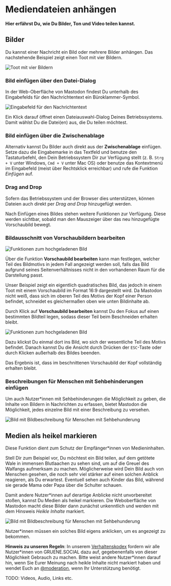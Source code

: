 # Mediendateien anhängen

**Hier erfährst Du, wie Du Bilder, Ton und Video teilen kannst.**

## Bilder

Du kannst einer Nachricht ein Bild oder mehrere Bilder anhängen. Das nachstehende Beispiel zeigt einen Toot mit vier Bildern.

![Toot mit vier Bildern](img/toot-with-media.png)

### Bild einfügen über den Datei-Dialog

In der Web-Oberfläche von Mastodon findest Du unterhalb des Eingabefelds für den Nachrichtentext ein Büroklammer-Symbol.

![Eingabefeld für den Nachrichtentext](img/toot-form-screenshot.png)

Ein Klick darauf öffnet einen Dateiauswahl-Dialog Deines Betriebssystems. Damit wählst Du die Datei(en) aus, die Du teilen möchtest.

### Bild einfügen über die Zwischenablage

Alternativ kannst Du Bilder auch direkt aus der **Zwischenablage** einfügen. Setze dazu die Eingabemarke in das Textfeld und benutze den Tastaturbefehl, den Dein Betriebssystem Dir zur Verfügung stellt (z. B. `Strg + V` unter Windows, `Cmd + V` unter Mac OS) oder benutze das Kontextmenü im Eingabefeld (meist über Rechtsklick erreichbar) und rufe die Funktion _Einfügen_ auf.

### Drag and Drop

Sofern das Betriebssystem und der Browser dies unterstützen, können Dateien auch direkt per _Drag and Drop_ hinzugefügt werden.

Nach Einfügen eines Bildes stehen weitere Funktionen zur Verfügung. Diese werden sichtbar, sobald man den Mauszeiger über das neu hinzugefügte Vorschaubild bewegt.

### Bildausschnitt von Vorschaubildern bearbeiten

![Funktionen zum hochgeladenen Bild](img/toot-media-previewimage.png)

Über die Funktion **Vorschaubild bearbeiten** kann man festlegen, welcher Teil des Bildmotivs in jedem Fall angezeigt werden soll, falls das Bild aufgrund seines Seitenverhältnisses nicht in den vorhandenen Raum für die Darstellung passt.

Unser Beispiel zeigt ein eigentlich quadratisches Bild, das jedoch in einem Toot mit einem Vorschaubild im Format 16:9 dargestellt wird. Da Mastodon nicht weiß, dass sich im oberen Teil des Motivs der Kopf einer Person befindet, schneidet es gleichermaßen oben wie unten Bildinhalte ab.

Durch Klick auf **Vorschaubild bearbeiten** kannst Du den Fokus auf einen bestimmten Bildteil legen, sodass dieser Teil beim Beschneiden erhalten bleibt.

![Funktionen zum hochgeladenen Bild](img/toot-media-previewimage-modify.png)

Dazu klickst Du einmal dort ins Bild, wo sich der wesentliche Teil des Motivs befindet. Danach kannst Du die Ansicht durch Drücken der `ESC`-Taste oder durch Klicken außerhalb des Bildes beenden.

Das Ergebnis ist, dass im beschnittenen Vorschaubild der Kopf vollständig erhalten bleibt.

### Beschreibungen für Menschen mit Sehbehinderungen einfügen

Um auch Nutzer\*innen mit Sehbehinderungen die Möglichkeit zu geben, die Inhalte von Bildern in Nachrichten zu erfassen, bietet Mastodon die Möglichkeit, jedes einzelne Bild mit einer Beschreibung zu versehen.


![Bild mit Bildbeschreibung für Menschen mit Sehbehunderung](img/toot-media-caption.png)

## Medien als heikel markieren

Diese Funktion dient zum Schutz der Empfänger\*innen von Medieninhalten.

Stell Dir zum Beispiel vor, Du möchtest ein Bild teilen, auf dem getötete Wale in immensen Blutlaachen zu sehen sind, um auf die Greuel des Walfangs aufmerksam zu machen. Möglicherweise wird Dein Bild auch von Menschen gesehen, die noch sehr viel stärker auf einen solchen Anblick reagieren, als Du erwartest. Eventuell sehen auch Kinder das Bild, während sie gerade Mama oder Papa über die Schulter schauen.

Damit andere Nutzer\*innen auf derartige Anblicke nicht unvorbereitet stoßen, kannst Du Medien als heikel markieren. Die Weboberfläche von Mastodon macht diese Bilder dann zunächst unkenntlich und werden mit dem Hinsweis _Heikle Inhalte_ markiert.

![Bild mit Bildbeschreibung für Menschen mit Sehbehunderung](img/toot-with-media-marked.png)

Nutzer\*innen müssen ein solches Bild eigens anklicken, um es angezeigt zu bekommen.

**Hinweis zu unseren Regeln**: In unserem [Verhaltenskodex](https://gruene.social/about/more#codeofconduct) fordern wir alle Nutzer\*innen von GRUENE.SOCIAL dazu auf, gegebenenfalls von dieser Möglichkeit Gebrauch zu machen. Bitte weist andere Nutzer\*innen darauf hin, wenn Sie Eurer Meinung nach heikle Inhalte nicht markiert haben und wendet Euch an [@moderation](https://gruene.social/@moderation), wenn Ihr Unterstützung benötigt.

TODO: Videos, Audio, Links etc.